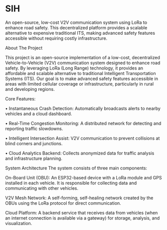 # SIH
An open-source, low-cost V2V communication system using LoRa to enhance road safety. This decentralized platform provides a scalable alternative to expensive traditional ITS, making advanced safety features accessible without requiring costly infrastructure.


About The Project

This project is an open-source implementation of a low-cost, decentralized Vehicle-to-Vehicle (V2V) communication system designed to enhance road safety. By leveraging LoRa (Long Range) technology, it provides an affordable and scalable alternative to traditional Intelligent Transportation Systems (ITS). Our goal is to make advanced safety features accessible in areas with limited cellular coverage or infrastructure, particularly in rural and developing regions.


Core Features:

• Instantaneous Crash Detection: Automatically broadcasts alerts to nearby vehicles and a cloud dashboard.

• Real-Time Congestion Monitoring: A distributed network for detecting and reporting traffic slowdowns.

• Intelligent Intersection Assist: V2V communication to prevent collisions at blind corners and junctions.

• Cloud Analytics Backend: Collects anonymized data for traffic analysis and infrastructure planning.

System Architecture
The system consists of three main components:

On-Board Unit (OBU): An ESP32-based device with a LoRa module and GPS installed in each vehicle. It is responsible for collecting data and communicating with other vehicles.

V2V Mesh Network: A self-forming, self-healing network created by the OBUs using the LoRa protocol for direct communication.

Cloud Platform: A backend service that receives data from vehicles (when an internet connection is available via a gateway) for storage, analysis, and visualization.
